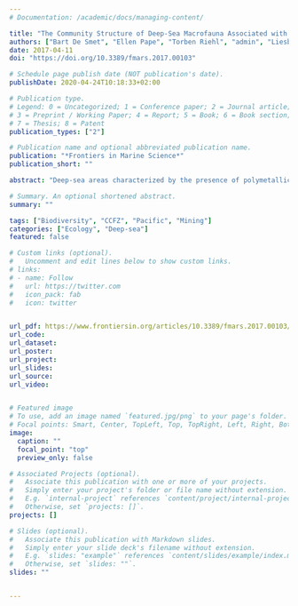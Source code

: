 ```yaml
---
# Documentation: /academic/docs/managing-content/

title: "The Community Structure of Deep-Sea Macrofauna Associated with Polymetallic Nodules in the Eastern Part of the Clarion-Clipperton Fracture Zone"
authors: ["Bart De Smet", "Ellen Pape", "Torben Riehl", "admin", "Liesbet Colson", "Ann Vanreusel"]
date: 2017-04-11
doi: "https://doi.org/10.3389/fmars.2017.00103"

# Schedule page publish date (NOT publication's date).
publishDate: 2020-04-24T10:18:33+02:00

# Publication type.
# Legend: 0 = Uncategorized; 1 = Conference paper; 2 = Journal article;
# 3 = Preprint / Working Paper; 4 = Report; 5 = Book; 6 = Book section;
# 7 = Thesis; 8 = Patent
publication_types: ["2"]

# Publication name and optional abbreviated publication name.
publication: "*Frontiers in Marine Science*"
publication_short: ""

abstract: "Deep-sea areas characterized by the presence of polymetallic nodules are getting increased attention due to their potential commercial and strategic interest for metals such as nickel, copper, and cobalt. The polymetallic nodules occur in areas beyond national jurisdiction, regulated by the International Seabed Authority (ISA). Under exploration contracts, contractors have the obligation to determine the environmental baseline in the exploration areas. Despite a large number of scientific cruises to the central east Pacific Ocean, few published data on the macrofaunal biodiversity and community structure are available for the abyssal fields of the Clarion-Clipperton Fracture Zone (CCFZ). This study focused on the macrofaunal abundance, diversity, and community structure in three physically comparable, mineable sites located in the license area of Global Sea Mineral Resources N.V. (GSR), at ~4,500 m depth. A homogeneous but diverse macrofaunal community associated with the sediment from polymetallic nodule areas was observed at a scale of 10 to 100 s of km. However, slight differences in the abundance and diversity of Polychaeta between sites can be explained by a decline in the estimated flux of particulate organic carbon (POC) along a southeast-northwest gradient, as well as by small differences in sediment characteristics and nodule abundance. The observed homogeneity in the macrofaunal community is an important prerequisite for assigning areas for impact and preservation reference zones. However, a precautionary approach regarding mining activities is recommended, awaiting further research during the exploration phase on environmental factors structuring macrofaunal communities in the CCFZ. For instance, future studies should consider habitat heterogeneity, which was previously shown to structure macrofauna communities at larger spatial scales. Acknowledging the limited sampling in the current study, a large fraction (59–85%; depending on the richness estimator used and the macrofaunal taxon of interest) of the macrofaunal genus/species diversity from the habitat under study was characterized."

# Summary. An optional shortened abstract.
summary: ""

tags: ["Biodiversity", "CCFZ", "Pacific", "Mining"]
categories: ["Ecology", "Deep-sea"]
featured: false

# Custom links (optional).
#   Uncomment and edit lines below to show custom links.
# links:
# - name: Follow
#   url: https://twitter.com
#   icon_pack: fab
#   icon: twitter


url_pdf: https://www.frontiersin.org/articles/10.3389/fmars.2017.00103/pdf
url_code:
url_dataset: 
url_poster: 
url_project:
url_slides:
url_source:
url_video: 


# Featured image
# To use, add an image named `featured.jpg/png` to your page's folder. 
# Focal points: Smart, Center, TopLeft, Top, TopRight, Left, Right, BottomLeft, Bottom, BottomRight.
image:
  caption: ""
  focal_point: "top"
  preview_only: false

# Associated Projects (optional).
#   Associate this publication with one or more of your projects.
#   Simply enter your project's folder or file name without extension.
#   E.g. `internal-project` references `content/project/internal-project/index.md`.
#   Otherwise, set `projects: []`.
projects: []

# Slides (optional).
#   Associate this publication with Markdown slides.
#   Simply enter your slide deck's filename without extension.
#   E.g. `slides: "example"` references `content/slides/example/index.md`.
#   Otherwise, set `slides: ""`.
slides: ""


---
```

